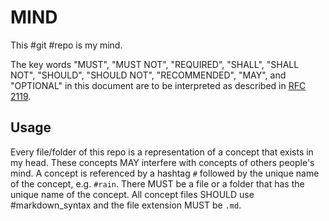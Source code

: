MIND
===================

This #git #repo is my mind.

The key words "MUST", "MUST NOT", "REQUIRED", "SHALL", "SHALL NOT", "SHOULD",
"SHOULD NOT", "RECOMMENDED", "MAY", and "OPTIONAL" in this document are to be
interpreted as described in [RFC 2119](rfc_2119>).


Usage
-------------------

Every file/folder of this repo is a representation of a concept that exists in
my head. These concepts MAY interfere with concepts of others people's mind.
A concept is referenced by a hashtag `#` followed by the unique name of the
concept, e.g. `#rain`. There MUST be a file or a folder that has the unique
name of the concept. All concept files SHOULD use #markdown_syntax and the
file extension MUST be `.md`.





[rfc_2119]: http://tools.ietf.org/html/rfc2119 "RFC 2119"

